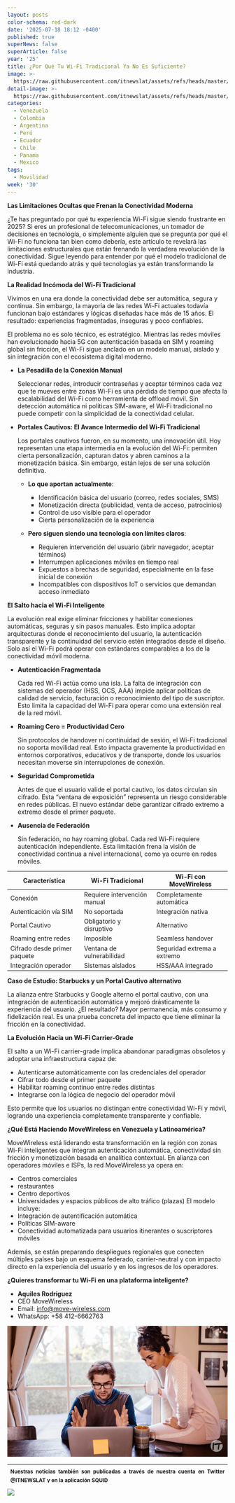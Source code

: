 ```yaml
---
layout: posts
color-schema: red-dark
date: '2025-07-18 18:12 -0400'
published: true
superNews: false
superArticle: false
year: '25'
title: ¿Por Qué Tu Wi-Fi Tradicional Ya No Es Suficiente?
image: >-
  https://raw.githubusercontent.com/itnewslat/assets/refs/heads/master/img/540x320/Usando-Wifi-p.jpg
detail-image: >-
  https://raw.githubusercontent.com/itnewslat/assets/refs/heads/master/img/1024x680/Usando-Wifi-g.jpg
categories:
  - Venezuela
  - Colombia
  - Argentina
  - Perú
  - Ecuador
  - Chile
  - Panama
  - Mexico
tags:
  - Movilidad
week: '30'
---
```

**Las Limitaciones Ocultas que Frenan la Conectividad Moderna**

¿Te has preguntado por qué tu experiencia Wi-Fi sigue siendo frustrante en 2025?
Si eres un profesional de telecomunicaciones, un tomador de decisiones en tecnología, o simplemente alguien que se pregunta por qué el Wi-Fi no funciona tan bien como debería, este artículo te revelará las limitaciones estructurales que están frenando la verdadera revolución de la conectividad.
Sigue leyendo para entender por qué el modelo tradicional de Wi-Fi está quedando atrás y qué tecnologías ya están transformando la industria.

**La Realidad Incómoda del Wi-Fi Tradicional**

Vivimos en una era donde la conectividad debe ser automática, segura y continua. Sin embargo, la mayoría de las redes Wi-Fi actuales todavía funcionan bajo estándares y lógicas diseñadas hace más de 15 años. El resultado: experiencias fragmentadas, inseguras y poco confiables.

El problema no es solo técnico, es estratégico. Mientras las redes móviles han evolucionado hacia 5G con autenticación basada en SIM y roaming global sin fricción, el Wi-Fi sigue anclado en un modelo manual, aislado y sin integración con el ecosistema digital moderno.

- **La Pesadilla de la Conexión Manual**

  Seleccionar redes, introducir contraseñas y aceptar términos cada vez que te mueves entre zonas Wi-Fi es una pérdida de tiempo que afecta la escalabilidad del Wi-Fi como herramienta de offload móvil. Sin detección automática ni políticas SIM-aware, el Wi-Fi tradicional no puede competir con la simplicidad de la conectividad celular.
  
- **Portales Cautivos: El Avance Intermedio del Wi-Fi Tradicional**

  Los portales cautivos fueron, en su momento, una innovación útil. Hoy representan una etapa intermedia en la evolución del Wi-Fi: permiten cierta personalización, capturan datos y abren caminos a la monetización básica. Sin embargo, están lejos de ser una solución definitiva.
  
	- **Lo que aportan actualmente**:
		- Identificación básica del usuario (correo, redes sociales, SMS)
		- Monetización directa (publicidad, venta de acceso, patrocinios)
		- Control de uso visible para el operador
		- Cierta personalización de la experiencia
        
	- **Pero siguen siendo una tecnología con límites claros**:
		- Requieren intervención del usuario (abrir navegador, aceptar términos)
		- Interrumpen aplicaciones móviles en tiempo real
		- Expuestos a brechas de seguridad, especialmente en la fase inicial de conexión
		- Incompatibles con dispositivos IoT o servicios que demandan acceso inmediato
        
**El Salto hacia el Wi-Fi Inteligente**

  La evolución real exige eliminar fricciones y habilitar conexiones automáticas, seguras y sin pasos manuales. Esto implica adoptar arquitecturas donde el reconocimiento del usuario, la autenticación transparente y la continuidad del servicio estén integrados desde el diseño. Solo así el Wi-Fi podrá operar con estándares comparables a los de la conectividad móvil moderna.
  
- **Autenticación Fragmentada**

  Cada red Wi-Fi actúa como una isla. La falta de integración con sistemas del operador (HSS, OCS, AAA) impide aplicar políticas de calidad de servicio, facturación o reconocimiento del tipo de suscriptor. Esto limita la capacidad del Wi-Fi para operar como una extensión real de la red móvil.
  
- **Roaming Cero = Productividad Cero**

  Sin protocolos de handover ni continuidad de sesión, el Wi-Fi tradicional no soporta movilidad real. Esto impacta gravemente la productividad en entornos corporativos, educativos y de transporte, donde los usuarios necesitan moverse sin interrupciones de conexión.
  
- **Seguridad Comprometida**

  Antes de que el usuario valide el portal cautivo, los datos circulan sin cifrado. Esta “ventana de exposición” representa un riesgo considerable en redes públicas. El nuevo estándar debe garantizar cifrado extremo a extremo desde el primer paquete.
  
- **Ausencia de Federación**

  Sin federación, no hay roaming global. Cada red Wi-Fi requiere autenticación independiente. Esta limitación frena la visión de conectividad continua a nivel internacional, como ya ocurre en redes móviles.


<table>
        <thead>
            <tr>
                <th>Característica</th>
                <th>Wi-Fi Tradicional</th>
                <th>Wi-Fi con MoveWireless</th>
            </tr>
        </thead>
        <tbody>
            <tr>
                <td>Conexión</td>
                <td>Requiere intervención manual</td>
                <td>Completamente automática</td>
            </tr>
            <tr>
                <td>Autenticación vía SIM</td>
                <td>No soportada</td>
                <td>Integración nativa</td>
            </tr>
            <tr>
                <td>Portal Cautivo</td>
                <td>Obligatorio y disruptivo</td>
                <td>Alternativo</td>
            </tr>
            <tr>
                <td>Roaming entre redes</td>
                <td>Imposible</td>
                <td>Seamless handover</td>
            </tr>
            <tr>
                <td>Cifrado desde primer paquete</td>
                <td>Ventana de vulnerabilidad</td>
                <td>Seguridad extrema a extremo</td>
            </tr>
            <tr>
                <td>Integración operador</td>
                <td>Sistemas aislados</td>
                <td>HSS/AAA integrado</td>
            </tr>
        </tbody>
    </table>


**Caso de Estudio: Starbucks y un Portal Cautivo alternativo**

La alianza entre Starbucks y Google alterno el portal cautivo, con una integración de autenticación automática y mejoró drásticamente la experiencia del usuario. ¿El resultado? Mayor permanencia, más consumo y fidelización real. Es una prueba concreta del impacto que tiene eliminar la fricción en la conectividad.

**La Evolución Hacia un Wi-Fi Carrier-Grade**

El salto a un Wi-Fi carrier-grade implica abandonar paradigmas obsoletos y adoptar una infraestructura capaz de:

- Autenticarse automáticamente con las credenciales del operador
- Cifrar todo desde el primer paquete
- Habilitar roaming continuo entre redes distintas
- Integrarse con la lógica de negocio del operador móvil

Esto permite que los usuarios no distingan entre conectividad Wi-Fi y móvil, logrando una experiencia completamente transparente y confiable.

**¿Qué Está Haciendo MoveWireless en Venezuela y Latinoamérica?**

MoveWireless está liderando esta transformación en la región con zonas Wi-Fi inteligentes que integran autenticación automática, conectividad sin fricción y monetización basada en analítica contextual. En alianza con operadores móviles e ISPs, la red MoveWireless ya opera en:
- Centros comerciales
- restaurantes
- Centro deportivos
- Universidades y espacios públicos de alto tráfico (plazas)
El modelo incluye:
- Integración de autentificación automática
- Políticas SIM-aware
- Conectividad automatizada para usuarios itinerantes o suscriptores móviles

Además, se están preparando despliegues regionales que conecten múltiples países bajo un esquema federado, carrier-neutral y con impacto directo en la experiencia del usuario y en los ingresos de los operadores.

**¿Quieres transformar tu Wi-Fi en una plataforma inteligente?**
- **Aquiles Rodriguez**
- CEO MoveWireless
- Email: info@move-wireless.com
- WhatsApp: +58 412-6662763


![](https://raw.githubusercontent.com/itnewslat/assets/refs/heads/master/img/540x320/Usando-Wifi-p.jpg)

<table style="height: 42px;" width="569">
<tbody>
<tr>
<td style="text-align: justify;"><sub><strong>Nuestras noticias también son publicadas a través de nuestra cuenta en Twitter <a href="https://twitter.com/itnewslat?lang=es">@ITNEWSLAT</a> y en la aplicación <a href="https://squidapp.co/en/">SQUID</a></strong></sub></td>
</tr>
</tbody>
</table>

<img src="https://tracker.metricool.com/c3po.jpg?hash=56f88a41e39ab42c063cc51676587a04"/>
